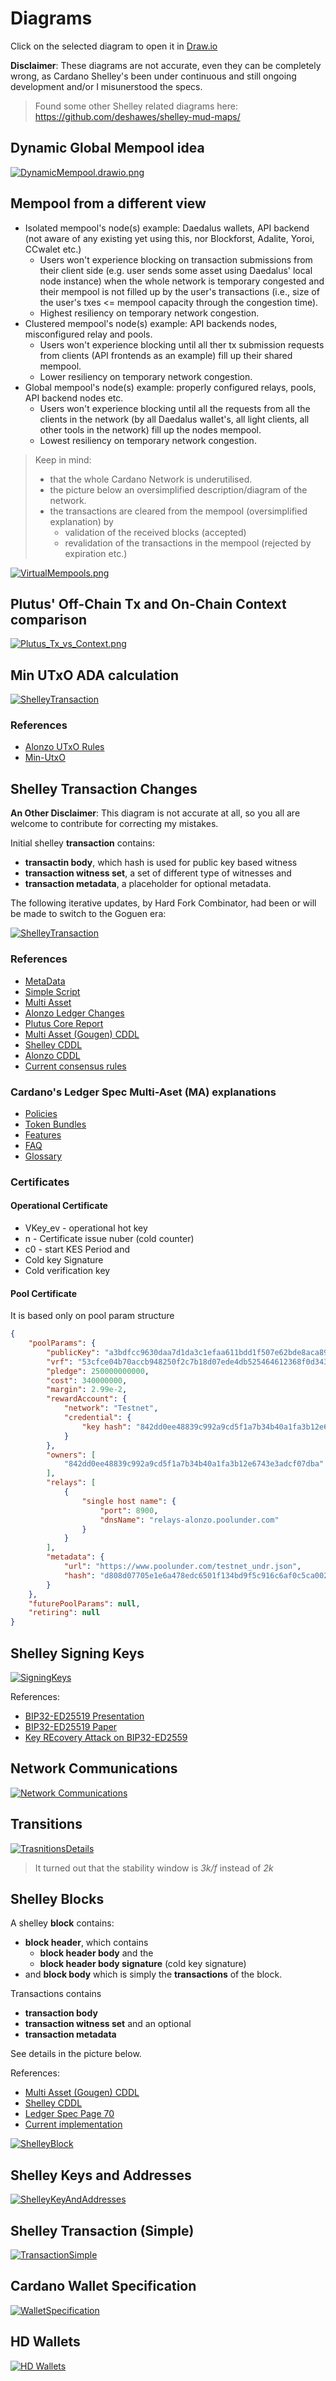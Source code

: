 # Diagrams

Click on the selected diagram to open it in [Draw.io](https://draw.io)


__Disclaimer__: These diagrams are not accurate, even they can be completely wrong, as Cardano Shelley's been under continuous and still ongoing development and/or I misunerstood the specs.


> Found some other Shelley related diagrams here:
https://github.com/deshawes/shelley-mud-maps/

## Dynamic Global Mempool idea

[![DynamicMempool.drawio.png](https://github.com/ilap/ShelleyStuffs/blob/master/images/DynamicMempool.drawio.png)](https://app.diagrams.net/#Uhttps%3A%2F%2Fraw.githubusercontent.com%2Filap%2FShelleyStuffs%2Fmaster%2Fdiagrams%2FVDynamicMempool.drawio)


## Mempool from a different view

- Isolated mempool's node(s) example: Daedalus wallets, API backend (not aware of any existing yet using this, nor Blockforst, Adalite, Yoroi, CCwalet etc.)
    - Users won't experience blocking on transaction submissions from their client side (e.g. user sends some asset using Daedalus' local node instance) when the whole network is temporary congested and their mempool is not filled up by the user's transactions (i.e., size of the user's txes <= mempool capacity through the congestion time).
    - Highest resiliency on temporary network congestion.
- Clustered mempool's node(s) example: API backends nodes, misconfigured relay and pools.
    - Users won't experience blocking until all ther tx submission requests from clients (API frontends as an example) fill up their shared mempool.
    - Lower resiliency on temporary network congestion.
- Global mempool's node(s) example: properly configured relays, pools, API backend nodes etc.
    - Users won't experience blocking until all the requests from all the clients in the network (by all Daedalus wallet's, all light clients, all other tools in the network) fill up the nodes mempool.
    - Lowest resiliency on temporary network congestion.


> Keep in mind:
> - that the whole Cardano Network is underutilised.
> - the picture below an oversimplified description/diagram of the network.
> - the transactions are cleared from the mempool (oversimplified explanation) by
>   - validation of the received blocks (accepted)
>   - revalidation of the transactions in the mempool (rejected by expiration etc.)

[![VirtualMempools.png](https://github.com/ilap/ShelleyStuffs/blob/master/images/VirtualMempools.png)](https://app.diagrams.net/#Uhttps%3A%2F%2Fraw.githubusercontent.com%2Filap%2FShelleyStuffs%2Fmaster%2Fdiagrams%2FVirtualMempools.drawio)

## Plutus' Off-Chain Tx and On-Chain Context comparison

[![Plutus_Tx_vs_Context.png](https://github.com/ilap/ShelleyStuffs/blob/master/images/Plutus_Tx_vs_Context.png)](https://app.diagrams.net/#Uhttps%3A%2F%2Fraw.githubusercontent.com%2Filap%2FShelleyStuffs%2Fmaster%2Fdiagrams%2FPlutus_Tx_vs_Context.drawio)


## Min UTxO ADA calculation
[![ShelleyTransaction](https://github.com/ilap/ShelleyStuffs/blob/master/images/minUTXO.drawio.png)](https://app.diagrams.net/#Uhttps%3A%2F%2Fraw.githubusercontent.com%2Filap%2FShelleyStuffs%2Fmaster%2Fdiagrams%2FminUTXO.drawio)

### References
- [Alonzo UTxO Rules](https://github.com/input-output-hk/cardano-ledger-specs/blob/3d6edf3981a0f1b762e4dfeaecd7eecb755ea928/alonzo/impl/src/Cardano/Ledger/Alonzo/Rules/Utxo.hs#L100)
- [Min-UtxO](https://github.com/input-output-hk/cardano-ledger-specs/blob/51c044cafa350bf6626a89d9b4cb3d4788aaae34/doc/explanations/min-utxo-alonzo.rst)


## Shelley Transaction Changes

__An Other Disclaimer__: This diagram is not accurate at all, so you all are welcome to contribute for correcting my mistakes.


Initial shelley **transaction** contains:
- **transactin body**, which hash is used for public key based witness
- **transaction witness set**, a set of different type of witnesses and
- **transaction metadata**, a placeholder for optional metadata.

The following iterative updates, by Hard Fork Combinator, had been or will be made to switch to the Goguen era:

[![ShelleyTransaction](https://github.com/ilap/ShelleyStuffs/blob/master/images/ShelleyTransactionChanges4Gougen.png)](https://app.diagrams.net/#Uhttps%3A%2F%2Fraw.githubusercontent.com%2Filap%2FShelleyStuffs%2Fmaster%2Fdiagrams%2FShelleyTransactionChanges4Gougen.drawio)

### References

- [MetaData](https://github.com/input-output-hk/cardano-node/blob/b82e6c780937a8e9570915248c3d825e8211ab3d/doc/reference/tx-metadata.md)
- [Simple Script](https://github.com/input-output-hk/cardano-node/blob/b82e6c780937a8e9570915248c3d825e8211ab3d/doc/reference/simple-scripts.md)
- [Multi Asset](https://github.com/input-output-hk/cardano-node/blob/b82e6c780937a8e9570915248c3d825e8211ab3d/doc/reference/multi-assets.md)
- [Alonzo Ledger Changes](https://hydra.iohk.io/job/Cardano/cardano-ledger-specs/specs.alonzo-ledger/latest/download/1/alonzo-changes.pdf)
- [Plutus Core Report](https://hydra.iohk.io/job/Cardano/plutus/darwin.docs.plutus-report/latest/download-by-type/doc-pdf/plutus)
- [Multi Asset (Gougen) CDDL](https://github.com/input-output-hk/cardano-ledger-specs/blob/master/shelley-ma/shelley-ma-test/cddl-files/shelley-ma.cddl)
- [Shelley CDDL](https://github.com/input-output-hk/cardano-ledger-specs/blob/c4aab5045977ab2bf45a27f5804cfcbe2509fc5e/shelley/chain-and-ledger/shelley-spec-ledger-test/cddl-files/shelley.cddl#L3)
- [Alonzo CDDL](https://github.com/input-output-hk/cardano-ledger-specs/blob/master/eras/alonzo/test-suite/cddl-files/alonzo.cddl)
- [Current consensus rules](https://github.com/input-output-hk/cardano-ledger-specs/blob/ab138130d979d273f31a7a383c9ab81906e0727c/alonzo/impl/src/Cardano/Ledger/Alonzo/Rules/Utxo.hs#L320)

### Cardano's Ledger Spec Multi-Aset (MA) explanations

- [Policies](https://github.com/input-output-hk/cardano-ledger-specs/tree/master/doc/explanations/policies.rst)
- [Token Bundles](https://github.com/input-output-hk/cardano-ledger-specs/tree/master/doc/explanations/token-bundles.rst)
- [Features](https://github.com/input-output-hk/cardano-ledger-specs/tree/master/doc/explanations/features.rst)
- [FAQ](https://github.com/input-output-hk/cardano-ledger-specs/tree/master/doc/explanations/faq.rst)
- [Glossary](https://github.com/input-output-hk/cardano-ledger-specs/tree/master/doc/explanations/glossary.rst)

### Certificates
#### Operational Certificate

- VKey_ev - operational hot key
- n - Certificate issue nuber (cold counter)
- c0 - start KES Period and
- Cold key Signature
- Cold verification key


#### Pool Certificate
It is based only on pool param structure
``` json
{
    "poolParams": {
        "publicKey": "a3bdfcc9630daa7d1da3c1efaa611bdd1f507e62bde8aca8936a070a",
        "vrf": "53cfce04b70accb948250f2c7b18d07ede4db525464612368f0d34327dafd415",
        "pledge": 250000000000,
        "cost": 340000000,
        "margin": 2.99e-2,
        "rewardAccount": {
            "network": "Testnet",
            "credential": {
                "key hash": "842dd0ee48839c992a9cd5f1a7b34b40a1fa3b12e6743e3adcf07dba"
            }
        },
        "owners": [
            "842dd0ee48839c992a9cd5f1a7b34b40a1fa3b12e6743e3adcf07dba"
        ],
        "relays": [
            {
                "single host name": {
                    "port": 8900,
                    "dnsName": "relays-alonzo.poolunder.com"
                }
            }
        ],
        "metadata": {
            "url": "https://www.poolunder.com/testnet_undr.json",
            "hash": "d808d07705e1e6a478edc6501f134bd9f5c916c6af0c5ca002dbc16ca380e7fa"
        }
    },
    "futurePoolParams": null,
    "retiring": null
}
```

## Shelley Signing Keys

[![SigningKeys](/images/SigningKeyTypes.png)](https://app.diagrams.net/#Uhttps%3A%2F%2Fraw.githubusercontent.com%2Filap%2FShelleyStuffs%2Fmaster%2Fdiagrams%2FEd25519%20Types.drawio)

References:
- [BIP32-ED25519 Presentation](https://datatracker.ietf.org/meeting/interim-2017-cfrg-01/materials/slides-interim-2017-cfrg-01-sessa-bip32-ed25519/)
- [BIP32-ED25519 Paper](https://drive.google.com/open?id=0ByMtMw2hul0EMFJuNnZORDR2NDA)
- [Key REcovery Attack on BIP32-ED2559](https://forum.w3f.community/t/key-recovery-attack-on-bip32-ed25519)

## Network Communications
[![Network Communications](/images/Shelley_Network_Communications.png)](https://app.diagrams.net/#Uhttps%3A%2F%2Fraw.githubusercontent.com%2Filap%2FShelleyStuffs%2Fmaster%2Fdiagrams%2FNetwork_Communications.drawio)

## Transitions
[![TrasnitionsDetails](images/Transitions_details.png)](https://app.diagrams.net/#Uhttps%3A%2F%2Fraw.githubusercontent.com%2Filap%2FShelleyStuffs%2Fmaster%2Fdiagrams%2FTransitions_details.drawio)

> It turned out that the stability window is _3k/f_ instead of _2k_

## Shelley Blocks

A shelley **block** contains:
- **block header**, which contains
    - **block header body** and the
    - **block header body signature** (cold key signature)
- and **block body** which is simply the **transactions** of the block.

Transactions contains
- **transaction body**
- **transaction witness set** and an optional
- **transaction metadata** 

See details in the picture below.

References: 
- [Multi Asset (Gougen) CDDL](https://github.com/input-output-hk/cardano-ledger-specs/blob/master/shelley-ma/shelley-ma-test/cddl-files/shelley-ma.cddl)
- [Shelley CDDL](https://github.com/input-output-hk/cardano-ledger-specs/blob/c4aab5045977ab2bf45a27f5804cfcbe2509fc5e/shelley/chain-and-ledger/shelley-spec-ledger-test/cddl-files/shelley.cddl#L3)
- [Ledger Spec Page 70](https://hydra.iohk.io/job/Cardano/cardano-ledger-specs/shelleyLedgerSpec/latest-finished/download/1)
- [Current implementation](https://github.com/input-output-hk/cardano-ledger-specs/blob/master/shelley/chain-and-ledger/executable-spec/src/Shelley/Spec/Ledger/BlockChain.hs)


[![ShelleyBlock](images/ShelleyBlock.png)](https://app.diagrams.net/#Uhttps%3A%2F%2Fraw.githubusercontent.com%2Filap%2FShelleyStuffs%2Fmaster%2Fdiagrams%2FShelleyBlock.drawio)

## Shelley Keys and Addresses
[![ShelleyKeyAndAddresses](images/ShelleyKeyAndAddresses.png)](https://app.diagrams.net/#Uhttps%3A%2F%2Fraw.githubusercontent.com%2Filap%2FShelleyStuffs%2Fmaster%2Fdiagrams%2FWallet_Specification.drawio)

## Shelley Transaction (Simple)
[![TransactionSimple](images/Transaction_simple.png)](https://app.diagrams.net/#Uhttps%3A%2F%2Fraw.githubusercontent.com%2Filap%2FShelleyStuffs%2Fmaster%2Fdiagrams%2Fransaction_simple.drawio)

## Cardano Wallet Specification

[![WalletSpecification](images/Wallet_Specification.png)](https://app.diagrams.net/#Uhttps%3A%2F%2Fraw.githubusercontent.com%2Filap%2FShelleyStuffs%2Fmaster%2Fdiagrams%2FWallet_Specification.drawio)

## HD Wallets 

[![HD Wallets](images/HW_wallets.png)](https://app.diagrams.net/#Uhttps%3A%2F%2Fraw.githubusercontent.com%2Filap%2FShelleyStuffs%2Fmaster%2Fdiagrams%2FHW_wallets.drawio)
